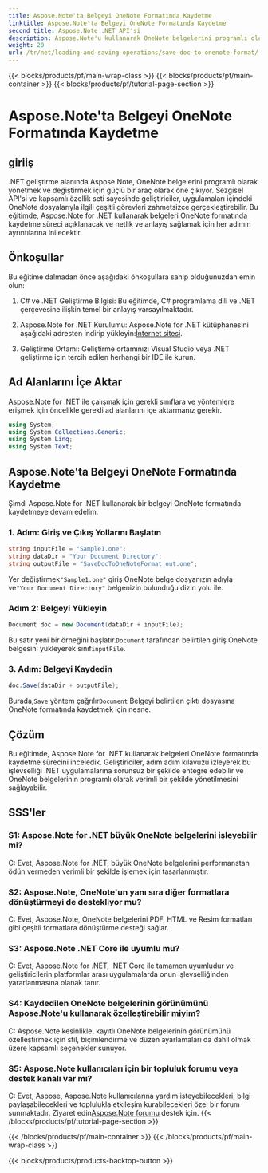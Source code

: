 ```yaml
---
title: Aspose.Note'ta Belgeyi OneNote Formatında Kaydetme
linktitle: Aspose.Note'ta Belgeyi OneNote Formatında Kaydetme
second_title: Aspose.Note .NET API'si
description: Aspose.Note'u kullanarak OneNote belgelerini programlı olarak .NET'te nasıl kaydedeceğinizi öğrenin. Kod örnekleri içeren adım adım eğitim.
weight: 20
url: /tr/net/loading-and-saving-operations/save-doc-to-onenote-format/
---
```


{{< blocks/products/pf/main-wrap-class >}}
{{< blocks/products/pf/main-container >}}
{{< blocks/products/pf/tutorial-page-section >}}

# Aspose.Note'ta Belgeyi OneNote Formatında Kaydetme

## giriiş

.NET geliştirme alanında Aspose.Note, OneNote belgelerini programlı olarak yönetmek ve değiştirmek için güçlü bir araç olarak öne çıkıyor. Sezgisel API'si ve kapsamlı özellik seti sayesinde geliştiriciler, uygulamaları içindeki OneNote dosyalarıyla ilgili çeşitli görevleri zahmetsizce gerçekleştirebilir. Bu eğitimde, Aspose.Note for .NET kullanarak belgeleri OneNote formatında kaydetme süreci açıklanacak ve netlik ve anlayış sağlamak için her adımın ayrıntılarına inilecektir.

## Önkoşullar

Bu eğitime dalmadan önce aşağıdaki önkoşullara sahip olduğunuzdan emin olun:

1. C# ve .NET Geliştirme Bilgisi: Bu eğitimde, C# programlama dili ve .NET çerçevesine ilişkin temel bir anlayış varsayılmaktadır.

2.  Aspose.Note for .NET Kurulumu: Aspose.Note for .NET kütüphanesini aşağıdaki adresten indirip yükleyin:[İnternet sitesi](https://releases.aspose.com/note/net/).

3. Geliştirme Ortamı: Geliştirme ortamınızı Visual Studio veya .NET geliştirme için tercih edilen herhangi bir IDE ile kurun.

## Ad Alanlarını İçe Aktar

Aspose.Note for .NET ile çalışmak için gerekli sınıflara ve yöntemlere erişmek için öncelikle gerekli ad alanlarını içe aktarmanız gerekir.

```csharp
using System;
using System.Collections.Generic;
using System.Linq;
using System.Text;
```

## Aspose.Note'ta Belgeyi OneNote Formatında Kaydetme

Şimdi Aspose.Note for .NET kullanarak bir belgeyi OneNote formatında kaydetmeye devam edelim.

### 1. Adım: Giriş ve Çıkış Yollarını Başlatın

```csharp
string inputFile = "Sample1.one";
string dataDir = "Your Document Directory";
string outputFile = "SaveDocToOneNoteFormat_out.one";
```

 Yer değiştirmek`"Sample1.one"` giriş OneNote belge dosyanızın adıyla ve`"Your Document Directory"` belgenizin bulunduğu dizin yolu ile.

### Adım 2: Belgeyi Yükleyin

```csharp
Document doc = new Document(dataDir + inputFile);
```

 Bu satır yeni bir örneğini başlatır.`Document` tarafından belirtilen giriş OneNote belgesini yükleyerek sınıf`inputFile`.

### 3. Adım: Belgeyi Kaydedin

```csharp
doc.Save(dataDir + outputFile);
```

 Burada,`Save` yöntem çağrılır`Document` Belgeyi belirtilen çıktı dosyasına OneNote formatında kaydetmek için nesne.

## Çözüm

Bu eğitimde, Aspose.Note for .NET kullanarak belgeleri OneNote formatında kaydetme sürecini inceledik. Geliştiriciler, adım adım kılavuzu izleyerek bu işlevselliği .NET uygulamalarına sorunsuz bir şekilde entegre edebilir ve OneNote belgelerinin programlı olarak verimli bir şekilde yönetilmesini sağlayabilir.

## SSS'ler

### S1: Aspose.Note for .NET büyük OneNote belgelerini işleyebilir mi?

C: Evet, Aspose.Note for .NET, büyük OneNote belgelerini performanstan ödün vermeden verimli bir şekilde işlemek için tasarlanmıştır.

### S2: Aspose.Note, OneNote'un yanı sıra diğer formatlara dönüştürmeyi de destekliyor mu?

C: Evet, Aspose.Note, OneNote belgelerini PDF, HTML ve Resim formatları gibi çeşitli formatlara dönüştürme desteği sağlar.

### S3: Aspose.Note .NET Core ile uyumlu mu?

C: Evet, Aspose.Note for .NET, .NET Core ile tamamen uyumludur ve geliştiricilerin platformlar arası uygulamalarda onun işlevselliğinden yararlanmasına olanak tanır.

### S4: Kaydedilen OneNote belgelerinin görünümünü Aspose.Note'u kullanarak özelleştirebilir miyim?

C: Aspose.Note kesinlikle, kayıtlı OneNote belgelerinin görünümünü özelleştirmek için stil, biçimlendirme ve düzen ayarlamaları da dahil olmak üzere kapsamlı seçenekler sunuyor.

### S5: Aspose.Note kullanıcıları için bir topluluk forumu veya destek kanalı var mı?

 C: Evet, Aspose, Aspose.Note kullanıcılarına yardım isteyebilecekleri, bilgi paylaşabilecekleri ve toplulukla etkileşim kurabilecekleri özel bir forum sunmaktadır. Ziyaret edin[Aspose.Note forumu](https://forum.aspose.com/c/note/28) destek için.
{{< /blocks/products/pf/tutorial-page-section >}}

{{< /blocks/products/pf/main-container >}}
{{< /blocks/products/pf/main-wrap-class >}}

{{< blocks/products/products-backtop-button >}}
